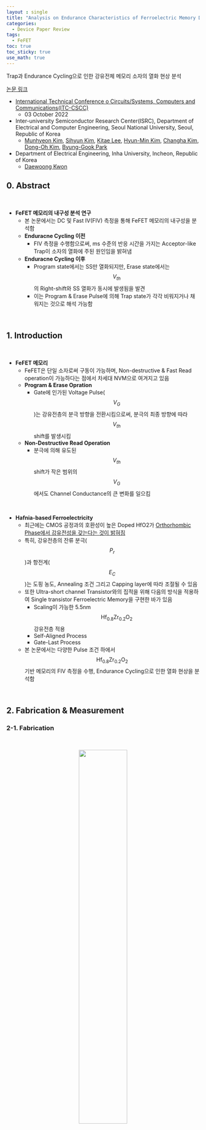```yaml
---
layout : single
title: "Analysis on Endurance Characteristics of Ferroelectric Memory Device"
categories: 
  - Device Paper Review
tags:
  - FeFET
toc: true
toc_sticky: true
use_math: true
---
```


Trap과 Endurance Cycling으로 인한 강유전체 메모리 소자의 열화 현상 분석      

[논문 링크](https://ieeexplore.ieee.org/document/9895087)  

- [International Technical Conference o Circuits/Systems, Computers and Communications(ITC-CSCC)](https://ieeexplore.ieee.org/xpl/conhome/1832464/all-proceedings)    
  - 03 October 2022  
- Inter-university Semiconductor Research Center(ISRC), Department of Electrical and Computer Engineering, Seoul National University, Seoul, Republic of Korea   
  - [Munhyeon Kim](https://ieeexplore.ieee.org/author/37086855005), [Sihyun Kim](https://ieeexplore.ieee.org/author/37085805964), [Kitae Lee](https://ieeexplore.ieee.org/author/37086309825), [Hyun-Min Kim](https://ieeexplore.ieee.org/author/37086309461), [Changha Kim](https://ieeexplore.ieee.org/author/37336299000), [Dong-Oh Kim](https://ieeexplore.ieee.org/author/37089556090), [Byung-Gook Park](https://ieeexplore.ieee.org/author/37278999100)      
- Department of Electrical Engineering, Inha University, Incheon, Republic of Korea   
  - [Daewoong Kwon](https://ieeexplore.ieee.org/author/37402105900)   


## 0. Abstract   

&nbsp;

- **FeFET 메모리의 내구성 분석 연구**   
  - 본 논문에서는 DC 및 Fast IV(FIV) 측정을 통해 FeFET 메모리의 내구성을 분석함   
  - **Enduracne Cycling 이전**
    - FIV 측정을 수행함으로써, ms 수준의 반응 시간을 가지는 Acceptor-like Trap이 소자의 열화에 주된 원인임을 밝혀냄   
  - **Enduracne Cycling 이후**   
    - Program state에서는 SS만 열화되지만, Erase state에서는 $$V_{th}$$의 Right-shift와 SS 열화가 동시에 발생됨을 발견   
    - 이는 Program & Erase Pulse에 의해 Trap state가 각각 비워지거나 채워지는 것으로 해석 가능함   

&nbsp;

## 1. Introduction   

&nbsp;

- **FeFET 메모리**   
  - FeFET은 단일 소자로써 구동이 가능하며, Non-destructive & Fast Read operation이 가능하다는 점에서 차세대 NVM으로 여겨지고 있음    
  - **Program & Erase Opration**   
    - Gate에 인가된 Voltage Pulse($$V_G$$)는 강유전층의 분극 방향을 전환시킴으로써, 분극의 최종 방향에 따라 $$V_{th}$$ shift를 발생시킴    
  - **Non-Destructive Read Operation**   
    - 분극에 의해 유도된 $$V_{th}$$ shift가 작은 범위의 $$V_G$$에서도 Channel Conductance의 큰 변화를 일으킴    

&nbsp;

- **Hafnia-based Ferroelectricity**   
  - 최근에는 CMOS 공정과의 호환성이 높은 Doped HfO2가 [Orthorhombic Phase에서 강유전성을 갖는다는 것이 밝혀짐](https://miniharu22.github.io/device%20paper%20review/fe0/#1-ferroelectric-material-hfo2)   
  - 특히, 강유전층의 잔류 분극($$P_r$$)과 항전계($$E_C$$)는 도핑 농도, Annealing 조건 그리고 Capping layer에 따라 조절될 수 있음    
  - 또한 Ultra-short channel Transistor와의 집적을 위해 다음의 방식을 적용하여 Single transistor Ferroelectric Memory을 구현한 바가 있음    
    - Scaling이 가능한 5.5nm $$\text{Hf}_{0.8}\text{Zr}_{0.2}\text{O}_2$$ 강유전층 적용   
    - Self-Aligned Process   
    - Gate-Last Process    
  - 본 논문에서는 다양한 Pulse 조건 하에서 $$\text{Hf}_{0.8}\text{Zr}_{0.2}\text{O}_2$$ 기반 메모리의 FIV 측정을 수행, Endurance Cycling으로 인한 열화 현상을 분석함   

&nbsp;

## 2. Fabrication & Measurement  
### 2-1. Fabrication    

&nbsp;

<div align="center">
  <img src="/assets/images/AND/75.png" width="50%" height="50%" alt=""/>
  <p><em></em></p>
</div>

&nbsp;

- **Ferroelectric Memory Fabrication Process Flow**    
  - n-type transistor의 경우, Self-aligned & Gate-last 공정을 사용하여, FDSOI 기판 위에 제작되며, 상세한 Process flow는 다음과 같음    
    - Device layer를 40nm까지 식각 후, Replacement Gate를 위한 Scarificial layer를 형성   
    - Active region을 정의 후, 노출된 영역은 BOX Layer까지 식각    
    - Gate Patterning 후, S/D 영역에 대해 Ion Implantation을 진행    
    - Dopant Activation 후, 저온 SiO2 박막을 증착, CMP를 통해 Dummy Gate 위에 증착된 SiO2를 제거   
    - RIE와 희석된 불산(Diluted Hydrofluoric Acid)을 이용하여 Sacrificial layer stack을 제거   
    - RTA 공정을 통해 2nm의 SiO2를 Interfacial Layer로 형성 후, ALD로 50cycle의 $$\text{Hf}_{0.8}\text{Zr}_{0.2}\text{O}_2$$를 증착    
      - ALD는 HfO2 4cycle + ZrO2 1cycle의 순서로 이어지며, 이를 10회 반복함으로써 총 5nm의 $$\text{Hf}_{0.8}\text{Zr}_{0.2}\text{O}_2$$를 증착함   
    - Sputtering을 통해 TiN을 증착 후, 500℃에서 30초동안 RTA를 수행함으로써 Orthorhombic phase를 형성    
    - Gate Patterning 이후, SiO2를 ILD로 증착, TiN/Ti/Al Metal contact을 형성   
  - 최종적으로 제작된 강유전체 메모리 소자의 단면 이미지는 위 Fig.a에서 확인 가능   

&nbsp;

### 2-2. Measurement    

&nbsp;

<div align="center">
  <img src="/assets/images/AND/76.png" width="60%" height="60%" alt=""/>
  <p><em></em></p>
</div>

&nbsp;

- **측정 방식**   
  - $$I_D$$ 측정은 Agilent B1500A와 FIV 측정 모듈(WGFMU-B1530A)를 사용하였고, Channel Length 500nm, Width 50μm의 소자에서 수행   
    - 모든 소자는 300K에서 $$V_D$$ = 50mV 조건에서 측정됨   
  - 위 Fig.a와 Inset은 FIV 측정에 사용된 $$V_G, V_D$$ Pulse를 Plot한 것으로 이때, $$V_D$$는 항상 50mV로 고정됨    
    - Fig.c는 $$V_G$$ Pulse의 형태를 나타낸 것으로, 이때 $$I_D$$는 지연 시간($$t_{HD}$$) 후 측정 시간($$t_{ave}$$)동안의 평균값임   
  - FIV 측정의 유효성 확인을 위해, $$t_{HD}$$ = 10ms, $$t_{ave}$$ = 1ms의 긴 Pulse를 인가하여 DC 측정과 유사하게 진행   
    - Fig.b에서 볼 수 있듯이 FIV 측정 결과는 DC 측정 결과와 거의 동일하며, 이는 $$I_D$$가 $$\text{10}^{-8}$$ A 이상일 때, $$I_D$$ 제한 수준과 관계없이 성립됨을 확인 가능    

&nbsp;

## 3. Result & Discussion    
### 3-1. SS Degradation in Program state   

&nbsp;

<div align="center">
  <img src="/assets/images/AND/75.png" width="50%" height="50%" alt=""/>
  <p><em></em></p>
</div>

&nbsp;

- **초기 DC 측정 결과**   
  - Program 및 Erase Pulse를 인가 후, DC 방식으로 $$I_D$$-$$V_{GS}$$ curve의 측정을 수행했으며, 각각의 Pulse는 다음과 같음   
    - **Program Pulse : -5V, 1ms**   
    - **Erase Pulse : +5V, 1ms**   
  - 위 Fig.b에서는 반시계방향(Counter-clockwise)의 hysteresis와 1V의 MW를 확인 가능한데, **Program-state에서의 SS 열화 현상**에 주목해야 함   

&nbsp;

<div align="center">
  <img src="/assets/images/AND/77.png" width="50%" height="50%" alt=""/>
  <p><em></em></p>
</div>

&nbsp;

- **FIV 측정 결과**   
  - SS 열화의 원인을 규명하기 위해, Program & Erase 이후, FIV 측정을 수행   
  - 위 Fig.a에서는 Erase state의 DC 측정과 FIV 측정 결과가 거의 동일함을 확인 가능한데, 반면 Fig.b를 보면, **Program state에서는 FIV의 SS가 더 가파름**   
    - 해당 현상은 Gate Dielectric 내의 Trap-state로 설명이 가능한데, Erase는 Trap을 전자로 채우지만, Program은 전자를 비움    
    - 전자가 채워진 Trap은 전압의 빠른 변화에 반응하지 못하지만, 비어 있는 Trap은 전자와 상호작용하며 SS 열화를 유발함     

&nbsp;

- **Trap 응답 속도 확인**  
  - Trap은 $$t_{HD}$$, $$t_{ave}$$가 1ms일 때도 전자에 반응하지 못하는데, ms 수준의 느린 반응 시간을 고려하면, Trap은 Bulk가 아닌 Si/SiO2 Interface 근처에 있다고 판단됨   
  - 또한, Erase state에서의 DC IV curve와 Program state의 FIV curve를 $$V_{th}$$를 맞춰 비교를 수행하였는데, Fig.b을 보면 30μs는 Trap이 전자에 반응하기에 너무 짧기 때문에 Erase state의 DC IV curve와 Program state의 FIV curve가 매우 유사함을 확인 가능   
    - 더불어, Program/Erase state의 DC IV curve의 비교를 통해, 대부분의 Trap이 Accerptor like임을 쉽게 확인할 수 있음    

&nbsp;

### 3-2. Stress-induced Trap with Endurance Cycling   

&nbsp;

<div align="center">
  <img src="/assets/images/AND/78.png" width="60%" height="60%" alt=""/>
  <p><em></em></p>
</div>

&nbsp;

- **Endurance Cycling Test**   
  - ±5V, 1ms Pulse를 이용하여 Endurance Cycling Test를 수행, Fig a,b는 1000회의 Endurance Cycling 후, Erase & Program state의 DC IV curve의 변화를 보여줌   
    - **그 결과, Program state에서는 SS만 열화되었고, $$V_{th}$$에는 변화가 없음** 
  - Fig.b는 Stress로 인해 형성된 Gate Dielectric 내부의 Trap들이 SS 열화의 원인임을 시사함   
    - Stress 전후의 DC IV curve를 비교해 보면, Acceptor-like와 Donor-like Trap이 모두 생성된 것으로 추정됨   
  - Program state에서의 SS 열화는 다음과 같이 해석됨   
    - Stress로 인해 생성된 Trap을 포함한 전체 Trap-state가 Program pulse에 의해 empty로 바뀜   
    - 해당 state에서 Inversion layer의 전자들과의 반응이 추가적인 SS 열화를 유발함   

&nbsp;

- **시간의 영향**   
  - Fig.d에 따르면 $$t_{HD}$$와 $$t_{ave}$$를 짧게 할수록, Stress 이후의 Program state의 FIV curve는 초기 Erase state의 DC IV curve와 유사해짐   
  - 즉, Stress 이후에 초기 Erase state로 회복하려면, $$t_{HD}$$와 $$t_{ave}$$가 약 10μs까지 짧아져야 함    
    - **이는 Stress로 새롭게 생성된 Trap들이 기존 Trap보다 Shallow Energy level에 위치함을 의미함**    

&nbsp;

- **Erase state에서의 열화**   
  - Program state에서는 SS만 열화되었다면, **Erase state에서는 $$V_{th}$$의 Right-shift와 함께 SS도 동시에 열화됨**    
    - 이는 Stress로 생성된 일부 Trap들이 **Neural Chemical Potential** 아래에 위치해 있기 때문에, Equilibrium state에서도 전자로 채워질 수 있기 때문   
    - **따라서, Trap state가 Fill이 됨에 따라 $$V_{th}$$가 우측으로 shift됨(별도의 커패시턴스 성분($$C_{it}$$이 추가되기 때문)**   
  - Fig.c에서는 $$t_{HD}$$와 $$t_{ave}$$가 1ms인 FIV curve가 초기 Erase state에서의 DC IV curve와 거의 유사함을 확인 가능하지만, 우측으로 shift된 $$V_{th}$$는 여전히 존재함   
    - 이는 FIV 측정이 Trap의 동적 영향은 억제할 수 있으나, **Equilibrium state에서의 Filled Trap에 의한 $$V_{th}$$ Shift는 제거할 수 없음을 보여줌**   

&nbsp;

